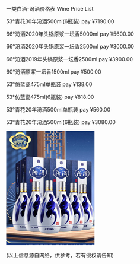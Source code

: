 一类白酒-汾酒价格表
Wine Price List 

53°青花30年汾酒500ml(6瓶装)  pay ¥7190.00

66°汾酒2020年头锅原浆一坛香5000ml pay ¥5600.00

66°汾酒2020年头锅原浆一坛香2500ml pay ¥3000.00

66°汾酒2019年头锅原浆一坛香2500ml pay ¥3900.00

60°汾酒原浆一坛香1500ml pay ¥500.00

53°仿蓝瓷475ml单瓶装  pay ¥138.00

53°仿蓝瓷475ml(6瓶装)  pay ¥818.00

53°青花20年汾酒500ml单瓶装  pay ¥560.00

53°青花20年汾酒500ml(6瓶装)  pay ¥3080.00

![汾酒价格表](https://github.com/ywangnccu/ywang/blob/main/images/WineFen.jpg)


(以上信息源自网络，供参考，若有侵权请告知)
